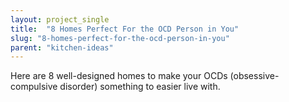 ```yaml
---
layout: project_single
title:  "8 Homes Perfect For the OCD Person in You"
slug: "8-homes-perfect-for-the-ocd-person-in-you"
parent: "kitchen-ideas"
---
```

Here are 8 well-designed homes to make your OCDs (obsessive-compulsive disorder) something to easier live with.